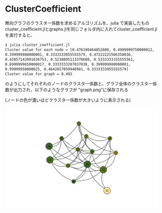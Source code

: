 # ClusterCoefficient
無向グラフのクラスター係数を求めるアルゴリズムを、julia で実装したもの
cluster_coefficient.jlとgraphs.jlを同じフォルダ内に入れてcluster_coefficient.jlを実行すると、

```shell
❯ julia cluster_coefficient.jl
Cluster value for each node = [0.476190464852608, 0.4999999750000012, 0.399999980000001, 0.3333333055555579, 0.47222221566358036, 0.42857142091836753, 0.5238095113378688, 0.5333333155555561, 0.6999999650000017, 0.3333333287037038, 0.399999980000001, 0.99999950000025, 0.4642857059948981, 0.3333333055555579]
Cluster value for graph = 0.493
```

のようにしてそれぞれのノードのクラスター係数と、グラフ全体のクラスター係数が出力され、以下のようなグラフが
"graph.png"に保存される

(ノードの色が濃いほどクラスター係数が大きいように表示される)

![graph](https://github.com/soraew/ClusterCoefficient/blob/main/graph.png)


